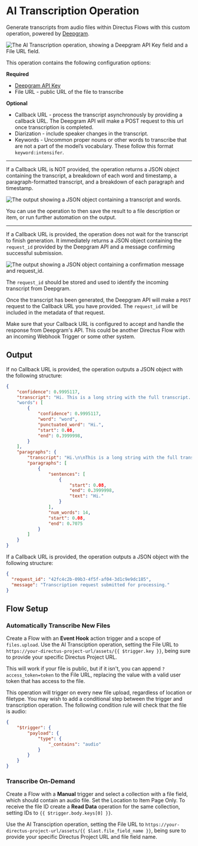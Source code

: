 # AI Transcription Operation

Generate transcripts from audio files within Directus Flows with this custom operation, powered by [Deepgram](https://deepgram.com).

![The AI Transcription operation, showing a Deepgram API Key field and a File URL field.](https://raw.githubusercontent.com/directus-labs/extension-ai-transcription-operation/main/docs/options.png)

This operation contains the following configuration options:

**Required**
- [Deepgram API Key](https://console.deepgram.com)
- File URL - public URL of the file to transcribe

**Optional**
- Callback URL - process the transcript asynchronously by providing a callback URL.  The Deepgram API will make a POST request to this url once transcription is completed.
- Diarization - include speaker changes in the transcript.
- Keywords - Uncommon proper nouns or other words to transcribe that are not a part of the model’s vocabulary. These follow this format `keyword:intensifer`.

---

If a Callback URL is NOT provided, the operation returns a JSON object containing the transcript, a breakdown of each word and timestamp, a paragraph-formatted transcript, and a breakdown of each paragraph and timestamp.

![The output showing a JSON object containing a transcript and words.](https://raw.githubusercontent.com/directus-labs/extension-ai-transcription-operation/main/docs/output.png)

You can use the operation to then save the result to a file description or item, or run further automation on the output.

---

If a Callback URL is provided, the operation does not wait for the transcript to finish generation. It immediately returns a JSON object containing the `request_id` provided by the Deepgram API and a message confirming successful submission.

![The output showing a JSON object containing a confirmation message and request_id.](https://raw.githubusercontent.com/directus-labs/extension-ai-transcription-operation/main/docs/callback.png)

The `request_id` should be stored and used to identify the incoming transcript from Deepgram.

Once the transcript has been generated, the Deepgram API will make a `POST` request to the Callback URL you have provided.  The `request_id` will be included in the metadata of that request.

Make sure that your Callback URL is configured to accept and handle the response from Deepgram's API. This could be another Directus Flow with an incoming Webhook Trigger or some other system.


## Output

If no Callback URL is provided, the operation outputs a JSON object with the following structure:

```json
{
    "confidence": 0.9995117,
    "transcript": "Hi. This is a long string with the full transcript. Complete with punctuation and capitalization."
    "words": [
        {
            "confidence": 0.9995117,
            "word": "word",
            "punctuated_word": "Hi.",
            "start": 0.08,
            "end": 0.3999998,
        }
    ],
    "paragraphs": {
        "transcript": "Hi.\n\nThis is a long string with the full transcript.\n\nComplete with punctuation and capitalization.",
        "paragraphs": [
            {
                "sentences": [
                    {
                        "start": 0.08,
                        "end": 0.3999998,
                        "text": "Hi."
                    }
                ],
                "num_words": 14,
                "start": 0.08,
                "end": 0.7075
            }
        ]
    }
}
```

If a Callback URL is provided, the operation outputs a JSON object with the following structure:

```json
{
  "request_id": "42fc4c2b-09b3-4f5f-af04-3d1c9e9dc185",
  "message": "Transcription request submitted for processing."
}
```

## Flow Setup

### Automatically Transcribe New Files

Create a Flow with an **Event Hook** action trigger and a scope of `files.upload`. Use the AI Transciption operation, setting the File URL to `https://your-directus-project-url/assets/{{ $trigger.key }}`, being sure to provide your specific Directus Project URL.

This will work if your file is public, but if it isn't, you can append `?access_token=token` to the File URL, replacing the value with a valid user token that has access to the file.

This operation will trigger on every new file upload, regardless of location or filetype. You may wish to add a conditional step between the trigger and transcription operation. The following condition rule will check that the file is audio:

```json
{
    "$trigger": {
        "payload": {
            "type": {
                "_contains": "audio"
            }
        }
    }
}
```

### Transcribe On-Demand

Create a Flow with a **Manual** trigger and select a collection with a file field, which should contain an audio file. Set the Location to Item Page Only. To receive the file ID create a **Read Data** operation for the same collection, setting IDs to `{{ $trigger.body.keys[0] }}`.

Use the AI Transciption operation, setting the File URL to `https://your-directus-project-url/assets/{{ $last.file_field_name }}`, being sure to provide your specific Directus Project URL and file field name.

